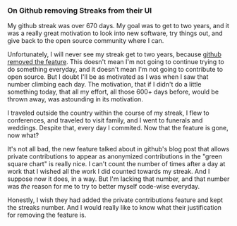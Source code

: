### On Github removing Streaks from their UI

My github streak was over 670 days. My goal was to get to two years, and
it was a really great motivation to look into new software, try things
out, and give back to the open source community where I can. 

Unfortunately, I will never see my streak get to two years, because
[github removed the feature]. This doesn't mean I'm not going to
continue trying to do something everyday, and it doesn't mean I'm not
going to contribute to open source. But I doubt I'll be as motivated as
I was when I saw that number climbing each day. The motivation, that if
I didn't do a little something today, that all my effort, all those 600+
days before, would be thrown away, was astounding in its motivation. 

I traveled outside the country within the course of my streak, I flew to
conferences, and traveled to visit family, and I went to funerals and
weddings. Despite that, every day I commited. Now that the feature is
gone, now what? 

It's not all bad, the new feature talked about in github's blog post
that allows private contributions to appear as anonymized contributions
in the "green square chart" is really nice. I can't count the number of
times after a day at work that I wished all the work I did counted
towards my streak. And I suppose now it does, in a way. But I'm lacking
that number, and that number was _the_ reason for me to try to better
myself code-wise everyday. 

Honestly, I wish they had added the private contributions feature and
kept the streaks number. And I would really like to know what their
justification for removing the feature is. 

[github removed the feature]:https://github.com/blog/2173-more-contributions-on-your-profile
